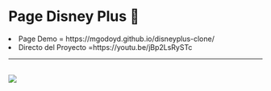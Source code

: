 
# Page Disney Plus 💙
<li>Page Demo = https://mgodoyd.github.io/disneyplus-clone/ <br></li>
<li>Directo del Proyecto =https://youtu.be/jBp2LsRySTc <br></li>


<hr>
<br>
<img src="https://i.imgur.com/9diSoLn.jpg">
